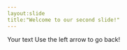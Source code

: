 ```yaml
---
layout:slide
title:"Welcome to our second slide!"
---
```

Your text 
Use the left arrow to go back!

